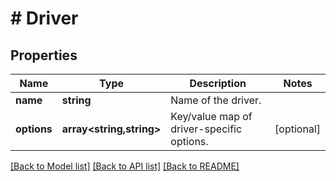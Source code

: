 # # Driver

## Properties

Name | Type | Description | Notes
------------ | ------------- | ------------- | -------------
**name** | **string** | Name of the driver. |
**options** | **array<string,string>** | Key/value map of driver-specific options. | [optional]

[[Back to Model list]](../../README.md#models) [[Back to API list]](../../README.md#endpoints) [[Back to README]](../../README.md)
